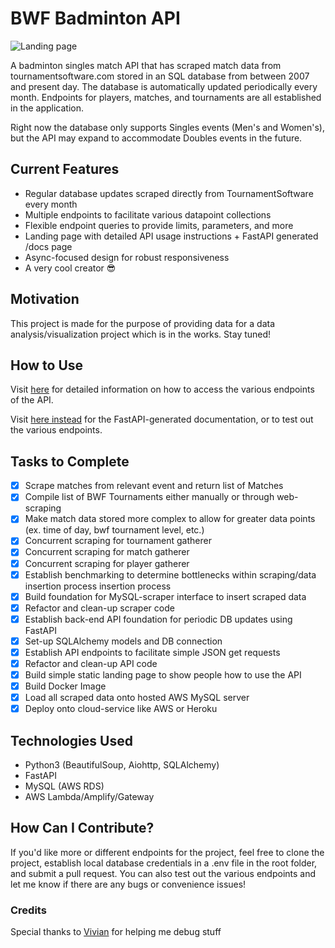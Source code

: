 # BWF Badminton API
![Landing page](https://i.imgur.com/sbkgNVp.png)

A badminton singles match API that has scraped match data from tournamentsoftware.com stored in an SQL database from between 2007 and present day. The database is automatically updated periodically every month. Endpoints for players, matches, and tournaments are all established in the application. 

Right now the database only supports Singles events (Men's and Women's), but the API may expand to accommodate Doubles events in the future.

## Current Features
* Regular database updates scraped directly from TournamentSoftware every month
* Multiple endpoints to facilitate various datapoint collections
* Flexible endpoint queries to provide limits, parameters, and more
* Landing page with detailed API usage instructions + FastAPI generated /docs page
* Async-focused design for robust responsiveness
* A very cool creator :sunglasses:

## Motivation
This project is made for the purpose of providing data for a data analysis/visualization project which is in the works. Stay tuned!

## How to Use
Visit [here](https://badminton-api.com/ "Badminton API") for detailed information on how to access the various endpoints of the API.

Visit [here instead](https://badminton-api.com/docs "Badminton API FastAPI Docs") for the FastAPI-generated documentation, or to test out the various endpoints.

## Tasks to Complete
- [x] Scrape matches from relevant event and return list of Matches
- [x] Compile list of BWF Tournaments either manually or through web-scraping
- [x] Make match data stored more complex to allow for greater data points (ex. time of day, bwf tournament level, etc.)
- [x] Concurrent scraping for tournament gatherer
- [x] Concurrent scraping for match gatherer
- [x] Concurrent scraping for player gatherer
- [x] Establish benchmarking to determine bottlenecks within scraping/data insertion process insertion process
- [x] Build foundation for MySQL-scraper interface to insert scraped data
- [X] Refactor and clean-up scraper code
- [x] Establish back-end API foundation for periodic DB updates using FastAPI
- [X] Set-up SQLAlchemy models and DB connection
- [X] Establish API endpoints to facilitate simple JSON get requests
- [X] Refactor and clean-up API code
- [X] Build simple static landing page to show people how to use the API
- [x] Build Docker Image
- [x] Load all scraped data onto hosted AWS MySQL server
- [X] Deploy onto cloud-service like AWS or Heroku

## Technologies Used
* Python3 (BeautifulSoup, Aiohttp, SQLAlchemy)
* FastAPI 
* MySQL (AWS RDS)
* AWS Lambda/Amplify/Gateway

## How Can I Contribute?
If you'd like more or different endpoints for the project, feel free to clone the project, establish local database credentials in a .env file in the root folder, and submit a pull request. You can also test out the various endpoints and let me know if there are any bugs or convenience issues!

### Credits
Special thanks to [Vivian](http://github.com/vvnwu) for helping me debug stuff